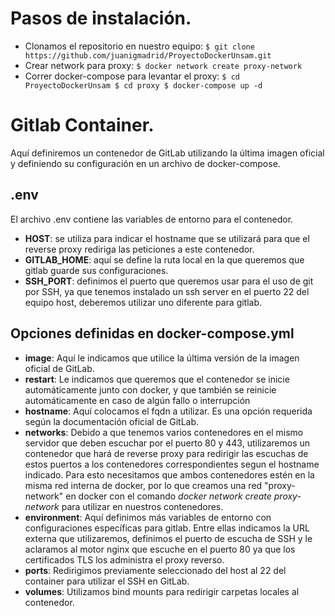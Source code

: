 # Pasos de instalación.

- Clonamos el repositorio en nuestro equipo:
``$ git clone https://github.com/juanigmadrid/ProyectoDockerUnsam.git``
- Crear network para proxy:
``$ docker network create proxy-network``
- Correr docker-compose para levantar el proxy:
``$ cd ProyectoDockerUnsam
$ cd proxy
$ docker-compose up -d``

# Gitlab Container.

Aquí definiremos un contenedor de GitLab utilizando la última imagen oficial y definiendo su configuración en un archivo de docker-compose.

## .env

El archivo .env contiene las variables de entorno para el contenedor.
- **HOST**: se utiliza para indicar el hostname que se utilizará para que el reverse proxy rediriga las peticiones a este contenedor.
- **GITLAB_HOME**: aquí se define la ruta local en la que queremos que gitlab guarde sus configuraciones.
- **SSH_PORT**: definimos el puerto que queremos usar para el uso de git por SSH, ya que tenemos instalado un ssh server en el puerto 22 del equipo host, deberemos utilizar uno diferente para gitlab.

## Opciones definidas en docker-compose.yml

- **image**: Aquí le indicamos que utilice la última versión de la imagen oficial de GitLab.
- **restart**: Le indicamos que queremos que el contenedor se inicie automáticamente junto con docker, y que también se reinicie automáticamente en caso de algún fallo o interrupción
- **hostname**: Aquí colocamos el fqdn a utilizar. Es una opción requerida según la documentación oficial de GitLab.
- **networks**: Debido a que tenemos varios contenedores en el mismo servidor que deben escuchar por el puerto 80 y 443, utilizaremos un contenedor que hará de reverse proxy para redirigir las escuchas de estos puertos a los contenedores correspondientes segun el hostname indicado. Para esto necesitamos que ambos contenedores estén en la misma red interna de docker, por lo que creamos una red "proxy-network" en docker con el comando *docker network create proxy-network* para utilizar en nuestros contenedores.
- **environment**: Aquí definimos más variables de entorno con configuraciones específicas para gitlab. Entre ellas indicamos la URL externa que utilizaremos, definimos el puerto de escucha de SSH y le aclaramos al motor nginx que escuche en el puerto 80 ya que los certificados TLS los administra el proxy reverso.
- **ports**: Redirigimos previamente seleccionado del host al 22 del container para utilizar el SSH en GitLab.
- **volumes**: Utilizamos bind mounts para redirigir carpetas locales al contenedor.

